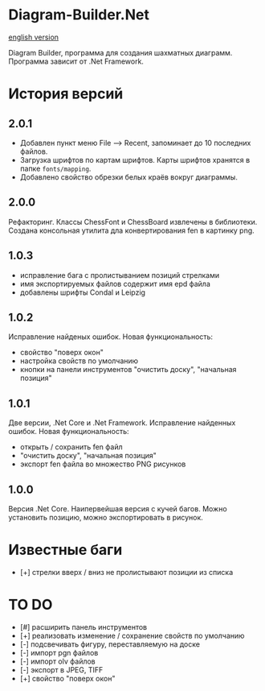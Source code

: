 # Diagram-Builder.Net

[english version](README.md)

Diagram Builder, программа для создания шахматных диаграмм. Программа зависит от .Net Framework.

# История версий
## 2.0.1
 - Добавлен пункт меню File --> Recent, запоминает до 10 последних файлов.
 - Загрузка шрифтов по картам шрифтов. Карты шрифтов хранятся в папке `fonts/mapping`.
 - Добавлено свойство обрезки белых краёв вокруг диаграммы.

## 2.0.0
Рефакторинг. Классы ChessFont и ChessBoard извлечены в библиотеки. Создана консольная утилита дла конвертирования fen в картинку png.

## 1.0.3
 - исправление бага с пролистыванием позиций стрелками
 - имя экспортируемых файлов содержит имя epd файла
 - добавлены шрифты Condal и Leipzig

## 1.0.2
Исправление найденых ошибок. Новая функциональность:
 - свойство "поверх окон"
 - настройка свойств по умолчанию
 - кнопки на панели инструментов "очистить доску", "начальная позиция"

## 1.0.1
Две версии, .Net Core и .Net Framework. Исправление найденных ошибок. Новая функциональность:
 - открыть / сохранить fen файл
 - "очистить доску", "начальная позиция"
 - экспорт fen файла во множество PNG рисунков

## 1.0.0
Версия .Net Core. Наипервейшая версия с кучей багов. Можно установить позицию, можно экспортировать в рисунок.

# Известные баги
 - [+] стрелки вверх / вниз не пролистывают позиции из списка
 
# TO DO
 - [#] расширить панель инструментов
 - [+] реализовать изменение / сохранение свойств по умолчанию
 - [-] подсвечивать фигуру, переставляемую на доске
 - [-] импорт pgn файлов
 - [-] импорт olv файлов
 - [-] экспорт в JPEG, TIFF
 - [+] свойство "поверх окон"
